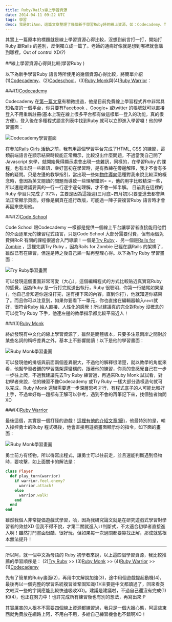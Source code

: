 ```yaml
---
title: Ruby/Rails線上學習資源
date: 2014-04-11 09:22 UTC
tags: 學習
desc: 我是OtiAnn，這篇文章整理了幾個新手學習Ruby時的線上資源，如：Codecademy、Try Ruby、Rubymonk、Ruby Warrior，可供初學者參考。
---
```


其實上一篇原本的標題就是線上學習資源心得比較，沒想到前言打一打，開始打Ruby 跟Rails 的差別，反倒獨立成一篇了。老師的通病好像就是想到哪裡就會講到哪裡，Out of control XD(?)

##線上學習資源心得與比較(學習Ruby )

以下為新手學習Ruby 語言時所使用的幾個資源心得比較，將簡單介紹(1)[Codecademy](http://www.codecademy.com/)、(2)[Codeschool](https://www.codeschool.com/)、(3)[Ruby Monk](https://rubymonk.com/)與(4)[Ruby Warrior](https://www.bloc.io/ruby-warrior/)：

###(1)[Codecademy](http://www.codecademy.com/)

Codecademy 在[第一篇文章](/2014/04/09/fisrt-time-be-a-rails-girl)有稍微提過，他是目前免費線上學習程式界中非常具知名度的一個平台，你只要有Facebook 、Google+ 或twitter 的帳號就可以直接登入不用重新註冊(基本上現在線上很多平台都有做這樣單一登入的功能，真的很方便)，登入後在多種程式語言列表中找到Ruby 就可以立即進入學習囉！他的學習畫面：

![Codecademy學習畫面](http://user-image.logdown.io/user/7443/blog/7374/post/193287/AHKTvapWSpqvGAvF0DG6_codecademy.png)

在參加[Rails Girls 活動](http://railsgirls.com/taipei)之前，我有用這個學習平台完成了HTML, CSS 的練習，這類前端語言在顯示結果時較能正常顯示，比較沒出什麼問題，不過當我自己開了Javascript 來學，就開始覺得顯示處會出現一些雜訊，同樣的，在學習Ruby 的課程，也有出現一些雜訊，幸好當初在學習時，是有教練在旁邊解釋，我才不會有多餘的疑問。只是左邊的教學指引，當出現一些如[物件導向](http://zh.wikipedia.org/wiki/%E9%9D%A2%E5%90%91%E5%AF%B9%E8%B1%A1%E7%A8%8B%E5%BA%8F%E8%AE%BE%E8%AE%A1)這種對我來說比較深的概念時，會因為英文閱讀的問題而導致一些理解錯誤= =，他的用字比較精深一些，所以還是建議要真的一行一行逐字逐句理解，才不會一知半解。
目前我在這裡的Ruby 學習只完成了 32%，主要是因為這幾週(三月底~四月初)只要登進去都會無法正常顯示頁面，好像是網頁在進行改版，可能過一陣子要複習Ruby 語言時才會再回來使用他。

###(2)[Code School](https://www.codeschool.com/)

Code School 跟Codecademy 一樣都是提供一個線上平台讓學習者直接能用他們的介面逐單元的練習程式語言，只是Code School 大部分需要付費，但有兩個免費與RoR 有關的課程很適合入門導讀！一個是[Try Ruby](http://tryruby.org/levels/1/challenges/0) 、另一個是[Rails for Zombie](http://railsforzombies.org/levels/1) ，這裡先講Try Ruby ，因為Rails for Zombie 已經在講Rails 的架構了，雖然已有在練習，但還是待之後自己熟一點再整理心得。以下為Try Ruby 學習畫面：

![Try Ruby學習畫面](http://user-image.logdown.io/user/7443/blog/7374/post/193287/CjWCc1gTT5yikpos8nph_tryruby.png)

可以發現這個畫面非常可愛（大心），這個編輯程式的方式比較貼近真實寫Ruby 的感覺，因為Ruby 是一行打完就送出執行，Ruby 很聰明，你第一行結尾如果是`{`，他自己會知道你還沒打完，還有接下來的內容，直到你打`}`，他就知道你結束了。而且你可以注意到，如果你要看下一單元，你也直接在編輯器輸入`next`就好，很符合Ruby 給人直接、人性化的感覺！所以建議真的完全對Ruby 沒概念的可以從Try Ruby 下手，他連左邊的教學指示都比較平易近人！

###(3)[Ruby Monk](https://rubymonk.com/)

終於發現有中文化的線上學習資源了，雖然是簡體版本，只要多注意兩岸之間對於某些名詞的稱呼差異之外，基本上不影響閱讀！以下是他的學習畫面：

![Ruby Monk學習畫面](http://user-image.logdown.io/user/7443/blog/7374/post/193287/6B0GT7xRReeOEmS58q0W_rubymonk.png)

可以發現他的排版與前面兩個差異很大，不過他的解釋很清楚，就以教學的角度來看，他幫學習者鋪的學習鷹架還蠻穩的，跟著他的練習，你真的會感覺自己在一步一步往上爬，不過我建議先去Try Ruby 練習過，再過來Ruby Monk 試試看，對初學者來說，他的練習不像Codecademy 或Try Ruby 一樣大部分造樣造句就可以完成，Ruby Monk 還蠻需要進一步深層思考才行，有程式底子的人可能比較好上手，不過幸好每一題都有正解可以參考，遇到不會的再筆記下來，找個強者詢問XD

###(4)[Ruby Warrior](https://www.bloc.io/ruby-warrior/)

最後這個，其實是一個打怪的遊戲！[這裡有他的介紹文章(簡)](http://www.xiaozhou.net/ruby-warrior-learn-ruby-by-playing-game-2013-07-30.html)，他最特別的是，輸入操控勇士的Ruby 程式碼後，他會直接用遊戲畫面顯示你的指令，如下面的畫面：

![Ruby Monk學習畫面](http://user-image.logdown.io/user/7443/blog/7374/post/193287/Ap8oFbVLQ7iA7TPb1wQC_rubywarrior.png)

勇士前方有怪物，所以得寫出程式，讓勇士可以往前走，並且還能判斷遇到怪物時，要攻擊，如上面關卡的解法是：

~~~ruby
class Player
  def play_turn(warrior)
    if warrior.feel.enemy?
      warrior.attack!
    else
      warrior.walk!
    end
  end
end
~~~

雖然我個人非常提倡遊戲式學習，哈，因為我研究論文就是在研究遊戲式學習對學習者的效益XD 但我不得不說，才第二關就進入`if`判斷式，不太適合初學者直接進入啊！雖然打鬥畫面很酷、很好玩，但如果每一次過關都要靠找正解，那成就感根本無法提升！

---

所以阿，就一個中文為母語的 Ruby 初學者來說，以上這四個學習資源，我比較推薦的學習順序是：
(2)[Try Ruby](http://tryruby.org/levels/1/challenges/0) >> 
(3)[Ruby Monk](https://rubymonk.com/) >> 
(4)[Ruby Warrior](https://www.bloc.io/ruby-warrior/) >>
(1)[Codecademy](http://www.codecademy.com/)

先有了簡單的Ruby畫面(2)，再用中文解說加強(3)，途中用個遊戲提起動機(4)，最後再以一個完整的學習系統複習並鞏固知識(1)(主要是中文都讀過了，回來看英文較深一些的字詞應能比較快速吸收XD)。建議是建議啦，不過自己還沒有完成(1)和(4)，也正在努力中！也許完成所有練習後也有別的想法，再寫出來:P

其實厲害的人根本不需要四個線上資源都練習過，我只是一個大嬸心態，阿這些東西就免費放在網路上阿，不用白不用，多給自己練習機會也不錯啊XD！
